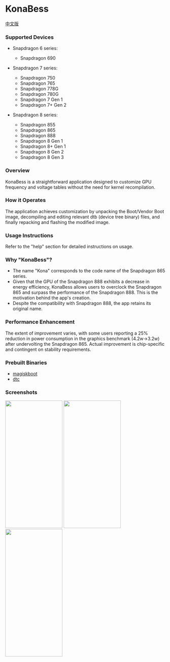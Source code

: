 # KonaBess

[中文版](https://github.com/xzr467706992/KonaBess/blob/master/README_zh-CN.md)

### Supported Devices

* Snapdragon 6 series:
  * Snapdragon 690

* Snapdragon 7 series:
  * Snapdragon 750
  * Snapdragon 765
  * Snapdragon 778G
  * Snapdragon 780G
  * Snapdragon 7 Gen 1
  * Snapdragon 7+ Gen 2

* Snapdragon 8 series:
  * Snapdragon 855
  * Snapdragon 865
  * Snapdragon 888
  * Snapdragon 8 Gen 1
  * Snapdragon 8+ Gen 1
  * Snapdragon 8 Gen 2
  * Snapdragon 8 Gen 3


### Overview

KonaBess is a straightforward application designed to customize GPU frequency and voltage tables without the need for kernel recompilation.

### How it Operates

The application achieves customization by unpacking the Boot/Vendor Boot image, decompiling and editing relevant dtb (device tree binary) files, and finally repacking and flashing the modified image.

### Usage Instructions

Refer to the "help" section for detailed instructions on usage.

### Why "KonaBess"?

- The name "Kona" corresponds to the code name of the Snapdragon 865 series.
- Given that the GPU of the Snapdragon 888 exhibits a decrease in energy efficiency, KonaBess allows users to overclock the Snapdragon 865 and surpass the performance of the Snapdragon 888. This is the motivation behind the app's creation.
- Despite the compatibility with Snapdragon 888, the app retains its original name.

### Performance Enhancement

The extent of improvement varies, with some users reporting a 25% reduction in power consumption in the graphics benchmark (4.2w->3.2w) after undervolting the Snapdragon 865. Actual improvement is chip-specific and contingent on stability requirements.

### Prebuilt Binaries

- [magiskboot](https://github.com/topjohnwu/Magisk)
- [dtc](https://github.com/xzr467706992/dtc-aosp/tree/standalone)

### Screenshots

<img src="https://raw.githubusercontent.com/xzr467706992/KonaBess/master/screenshots/ss1.jpg" width="180" height="400" /> <img src="https://raw.githubusercontent.com/xzr467706992/KonaBess/master/screenshots/ss2.jpg" width="180" height="400" /> <img src="https://raw.githubusercontent.com/xzr467706992/KonaBess/master/screenshots/ss3.jpg" width="180" height="400" />
